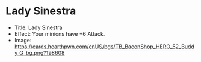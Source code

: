 # Lady Sinestra
- Title:  Lady Sinestra
- Effect:  Your minions have +6 Attack.
- Image:  https://cards.hearthpwn.com/enUS/bgs/TB_BaconShop_HERO_52_Buddy_G_bg.png?198608
